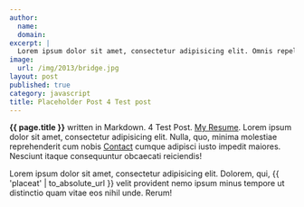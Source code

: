```yaml
---
author:
  name:
  domain:
excerpt: |
  Lorem ipsum dolor sit amet, consectetur adipisicing elit. Omnis repellendus iure nemo. Cum, perferendis, fugit, quaerat necessitatibus voluptatibus sapiente vero magnam similique sit neque natus.
image:
  url: /img/2013/bridge.jpg
layout: post
published: true
category: javascript
title: Placeholder Post 4 Test post
---
```


**{{ page.title }}** written in Markdown. 4 Test Post. [My Resume](/resume/). Lorem ipsum dolor sit amet, consectetur adipisicing elit. Nulla, quo, minima molestiae reprehenderit cum nobis [Contact](/contact/) cumque adipisci iusto impedit maiores. Nesciunt itaque consequuntur obcaecati reiciendis!

Lorem ipsum dolor sit amet, consectetur adipisicing elit. Dolorem, qui, {{ 'placeat' | to_absolute_url }} velit provident nemo ipsum minus tempore ut distinctio quam vitae eos nihil unde. Rerum!
